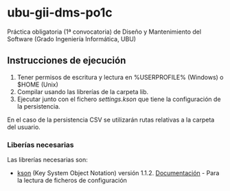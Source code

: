 # ubu-gii-dms-po1c
Práctica obligatoria (1ª convocatoria) de Diseño y Mantenimiento del Software (Grado Ingeniería Informática, UBU)

## Instrucciones de ejecución

1. Tener permisos de escritura y lectura en %USERPROFILE% (Windows) o $HOME (Unix)
2. Compilar usando las librerías de la carpeta lib.
3. Ejecutar junto con el fichero *settings.kson* que tiene la configuración de la persistencia.

En el caso de la persistencia CSV se utilizarán rutas relativas a la carpeta del usuario.

### Liberías necesarias
Las librerías necesarias son:
* [kson](https://github.com/joselucross/kson) (Key System Object Notation) versión 1.1.2. [Documentación](kson.joselucross.com) - Para la lectura de ficheros de configuración
